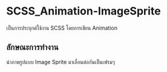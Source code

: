 # SCSS_Animation-ImageSprite
เป็นการประยุกต์ใช้งาน SCSS โดยการเขียน Animation

## ลักษณะการทำงาน
นำภาพรูปแบบ Image Sprite มาเลื่อนต่อกันเป็นเฟรมๆ
